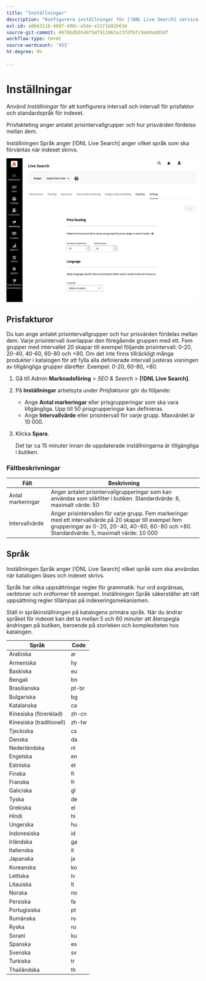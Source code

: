 ```yaml
---
title: "Inställningar"
description: "Konfigurera inställningar för [!DNL Live Search] service."
exl-id: a0b63116-4b8f-490c-a54e-e21f1b02b634
source-git-commit: 4978bdb5549f5df911863a23fdfbfc9ab9ad05df
workflow-type: tm+mt
source-wordcount: '453'
ht-degree: 0%

---
```


# Inställningar

Använd *Inställningar* för att konfigurera intervall och intervall för prisfaktor och standardspråk för indexet.

Prisfakteting anger antalet prisintervallgrupper och hur prisvärden fördelas mellan dem.

Inställningen Språk anger [!DNL Live Search] anger vilket språk som ska förväntas när indexet skrivs.

![Inställningar](assets/settings.png)

## Prisfakturor

Du kan ange antalet prisintervallgrupper och hur prisvärden fördelas mellan dem. Varje prisintervall överlappar den föregående gruppen med ett. Fem grupper med intervallet 20 skapar till exempel följande prisintervall: 0-20, 20-40, 40-60, 60-80 och >80. Om det inte finns tillräckligt många produkter i katalogen för att fylla alla definierade intervall justeras visningen av tillgängliga grupper därefter. Exempel: 0-20, 60-80, >80.

1. Gå till Admin **Marknadsföring** > *SEO &amp; Search* > **[!DNL Live Search]**.
1. På **Inställningar** arbetsyta under *Prisfakturor* gör du följande:
   * Ange **Antal markeringar** eller prisgrupperingar som ska vara tillgängliga. Upp till 50 prisgrupperingar kan definieras.
   * Ange **Intervallvärde** eller prisintervall för varje grupp. Maxvärdet är 10 000.
1. Klicka **Spara**.

   Det tar ca 15 minuter innan de uppdaterade inställningarna är tillgängliga i butiken.

### Fältbeskrivningar

| Fält | Beskrivning |
|--- |--- |
| Antal markeringar | Anger antalet prisintervallgrupperingar som kan användas som sökfilter i butiken. Standardvärde: 8, maximalt värde: 50 |
| Intervallvärde | Anger prisintervallen för varje grupp. Fem markeringar med ett intervallvärde på 20 skapar till exempel fem grupperingar av 0-20, 20-40, 40-60, 60-80 och >80. Standardvärde: 5, maximalt värde: 10 000 |

## Språk

Inställningen Språk anger [!DNL Live Search] vilket språk som ska användas när katalogen läses och indexet skrivs.

Språk har olika uppsättningar regler för grammatik: hur ord avgränsas, verbtoner och ordformer till exempel.
Inställningen Språk säkerställer att rätt uppsättning regler tillämpas på indexeringsmekanismen.

Ställ in språkinställningen på katalogens primära språk. När du ändrar språket för indexet kan det ta mellan 5 och 60 minuter att återspegla ändringen på butiken, beroende på storleken och komplexiteten hos katalogen.

| Språk | Code |
|----|----|
| Arabiska | ar |
| Armeniska | hy |
| Baskiska | eu |
| Bengali | bn |
| Brasilianska | pt-br |
| Bulgariska | bg |
| Katalanska | ca |
| Kinesiska (förenklad) | zh-cn |
| Kinesiska (traditionell) | zh-tw |
| Tjeckiska | cs |
| Danska | da |
| Nederländska | nl |
| Engelska | en |
| Estniska | et |
| Finska | fi |
| Franska | fr |
| Galiciska | gl |
| Tyska | de |
| Grekiska | el |
| Hindi | hi |
| Ungerska | hu |
| Indonesiska | id |
| Irländska | ga |
| Italienska | it |
| Japanska | ja |
| Koreanska | ko |
| Lettiska | lv |
| Litauiska | lt |
| Norska | no |
| Persiska | fa |
| Portugisiska | pt |
| Rumänska | ro |
| Ryska | ru |
| Sorani | ku |
| Spanska | es |
| Svenska | sv |
| Turkiska | tr |
| Thailändska | th |
